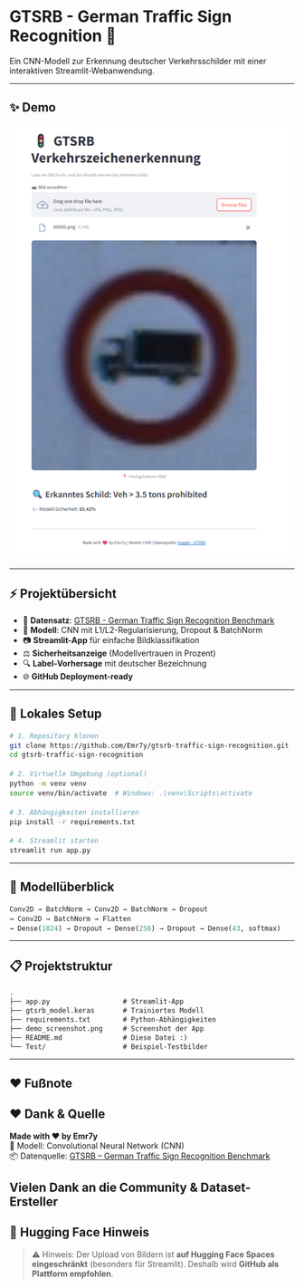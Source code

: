 # GTSRB - German Traffic Sign Recognition 🚦

Ein CNN-Modell zur Erkennung deutscher Verkehrsschilder mit einer interaktiven Streamlit-Webanwendung.

---

## ✨ Demo

![Demo Screenshot](demo_screenshot.png)

---

## ⚡ Projektübersicht

* 📂 **Datensatz**: [GTSRB - German Traffic Sign Recognition Benchmark](https://www.kaggle.com/datasets/dk58554/gtsrb-german-traffic-sign)
* 🧠 **Modell**: CNN mit L1/L2-Regularisierung, Dropout & BatchNorm
* 📷 **Streamlit-App** für einfache Bildklassifikation
* ⚖ **Sicherheitsanzeige** (Modellvertrauen in Prozent)
* 🔍 **Label-Vorhersage** mit deutscher Bezeichnung
* 🌐 **GitHub Deployment-ready**

---

## 🔧 Lokales Setup

```bash
# 1. Repository klonen
git clone https://github.com/Emr7y/gtsrb-traffic-sign-recognition.git
cd gtsrb-traffic-sign-recognition

# 2. Virtuelle Umgebung (optional)
python -m venv venv
source venv/bin/activate  # Windows: .\venv\Scripts\activate

# 3. Abhängigkeiten installieren
pip install -r requirements.txt

# 4. Streamlit starten
streamlit run app.py
```

---

## 🔎 Modellüberblick

```python
Conv2D → BatchNorm → Conv2D → BatchNorm → Dropout
→ Conv2D → BatchNorm → Flatten
→ Dense(1024) → Dropout → Dense(256) → Dropout → Dense(43, softmax)
```

---

## 📋 Projektstruktur

```
.
├── app.py                  # Streamlit-App
├── gtsrb_model.keras       # Trainiertes Modell
├── requirements.txt        # Python-Abhängigkeiten
├── demo_screenshot.png     # Screenshot der App
├── README.md               # Diese Datei :)
└── Test/                   # Beispiel-Testbilder
```

---

## ❤️ Fußnote

## ❤️ Dank & Quelle

**Made with ❤️ by Emr7y**  
🧠 Modell: Convolutional Neural Network (CNN)  
📦 Datenquelle: [GTSRB – German Traffic Sign Recognition Benchmark](https://www.kaggle.com/datasets/dk58554/gtsrb-german-traffic-sign)

Vielen Dank an die Community & Dataset-Ersteller 
---

## 🚀 Hugging Face Hinweis

> ⚠️ Hinweis: Der Upload von Bildern ist **auf Hugging Face Spaces eingeschränkt** (besonders für Streamlit). Deshalb wird **GitHub als Plattform empfohlen**.

